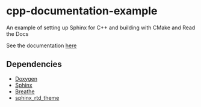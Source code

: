 # cpp-documentation-example
An example of setting up Sphinx for C++ and building with CMake and Read the Docs

See the documentation [here](https://cpp-documentation-example.readthedocs.io/en/latest/)

## Dependencies

- [Doxygen](http://www.doxygen.nl/download.html)
- [Sphinx](https://www.sphinx-doc.org/en/master/usage/installation.html)
- [Breathe](https://pypi.org/project/breathe/)
- [sphinx_rtd_theme](https://github.com/rtfd/sphinx_rtd_theme)
